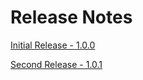 [title]: #	"Release Notes"
[tags]: #	"releasenotes,bugs,fixes"
[priority]: #	"700"

# Release Notes 

[Initial Release - 1.0.0](/release-notes-1.0.0.md)

[Second Release - 1.0.1](/release-notes-1.0.1.md)


